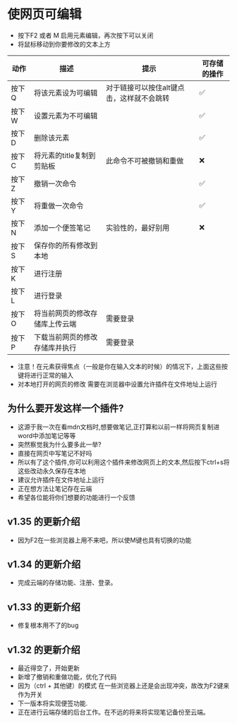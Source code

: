 # 使网页可编辑
* 按下F2 或者 M 启用元素编辑，再次按下可以关闭
* 将鼠标移动到你要修改的文本上方

|动作|描述|提示|可存储的操作|
|---|---|---|---|
|按下 Q|将该元素设为可编辑|对于链接可以按住alt键点击，这样就不会跳转|✅|
|按下 W|设置元素为不可编辑||✅|
|按下 D|删除该元素||✅|
|按下 C|将元素的title复制到剪贴板|此命令不可被撤销和重做|❌|
|按下 Z|撤销一次命令||✅|
|按下 Y|将重做一次命令||✅|
|按下 N|添加一个便签笔记|实验性的，最好别用|❌|
|按下 S|保存你的所有修改到本地|||
|按下 K|进行注册|||
|按下 L|进行登录|||
|按下 O|将当前网页的修改存储库上传云端|需要登录||
|按下 P|下载当前网页的修改存储库并执行|需要登录||


* 注意！在元素获得焦点（一般是你在输入文本的时候）的情况下，上面这些按键将进行正常的输入
* 对本地打开的网页的修改 需要在浏览器中设置允许插件在文件地址上运行

## 为什么要开发这样一个插件?
* 这源于我一次在看mdn文档时,想要做笔记,正打算和以前一样将网页复制进word中添加笔记等等
* 突然察觉我为什么要多此一举?
* 直接在网页中写笔记不好吗
* 所以有了这个插件,你可以利用这个插件来修改网页上的文本,然后按下ctrl+s将这些改动永久保存在本地
* 建议允许插件在文件地址上运行
* 正在想方法让笔记存在云端
* 希望各位能将你们想要的功能进行一个反馈

## v1.35 的更新介绍
* 因为F2在一些浏览器上用不来吧，所以使M键也具有切换的功能

## v1.34 的更新介绍
* 完成云端的存储功能、注册、登录。

## v1.33 的更新介绍
* 修复根本用不了的bug

## v1.32 的更新介绍
* 最近得空了，开始更新
* 新增了撤销和重做功能，优化了代码
* 因为（ctrl + 其他键）的模式 在一些浏览器上还是会出现冲突，故改为F2键来作为开关
* 下一版本将实现便签功能.
* 正在进行云端存储的后台工作。在不远的将来将实现笔记备份至云端。
